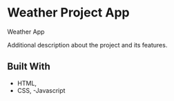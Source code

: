 # Weather Project App

Weather App

Additional description about the project and its features.

## Built With

- HTML,
- CSS,
-Javascript
